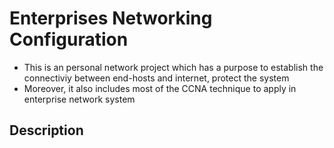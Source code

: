 # Enterprises Networking Configuration

- This is an personal network project which has a purpose to establish the connectiviy between end-hosts and internet, protect the system
- Moreover, it also includes most of the CCNA technique to apply in enterprise network system 

Description
- 
